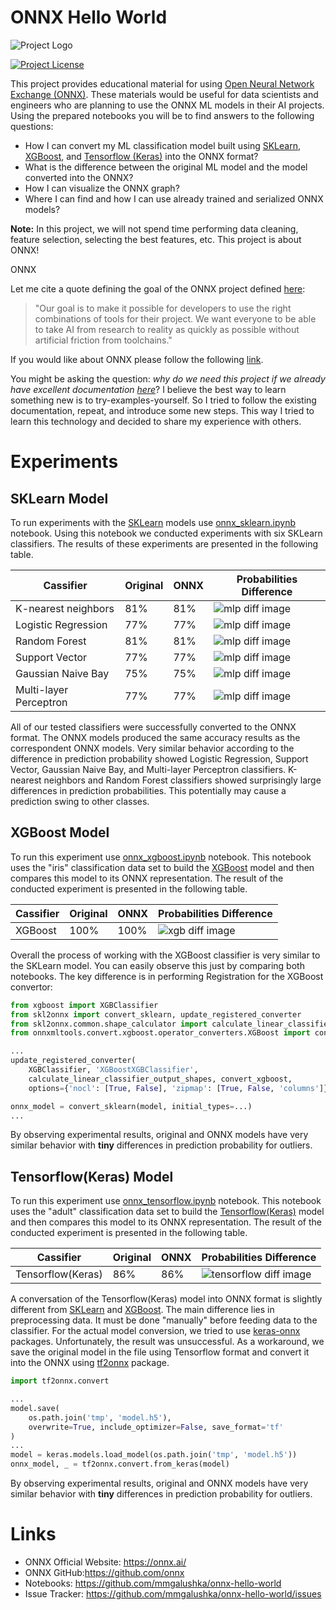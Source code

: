 # ONNX Hello World

![Project Logo](/logo.png)

[![Project License](https://img.shields.io/badge/License-MIT-blue.svg)](https://github.com/mmgalushka/bootwrap/blob/main/LICENSE)

This project provides educational material for using [Open Neural Network Exchange (ONNX)](https://onnx.ai/). These materials would be useful for data scientists and engineers who are planning to use the ONNX ML models in their AI projects. Using the prepared notebooks you will be to find answers to the following questions: 
* How I can convert my ML classification model built using [SKLearn](https://scikit-learn.org/stable/), [XGBoost](https://xgboost.readthedocs.io/en/latest/), and [Tensorflow (Keras)](https://www.tensorflow.org/) into the ONNX format? 
* What is the difference between the original ML model and the model converted into the ONNX?
* How I can visualize the ONNX graph?
* Where I can find and how I can use already trained and serialized ONNX models?

**Note:** In this project, we will not spend time performing data cleaning, feature selection, selecting the best features, etc. This project is about ONNX!

ONNX

Let me cite a quote defining the goal of the ONNX project defined [here](https://onnx.ai/about.html):

> "Our goal is to make it possible for developers to use the right combinations of tools for their project. We want everyone to be able to take AI from research to reality as quickly as possible without artificial friction from toolchains."

If you would like about ONNX please follow the following [link](https://github.com/onnx/).

You might be asking the question: _why do we need this project if we already have excellent documentation [here](https://github.com/onnx/)_? I believe the best way to learn something new is to try-examples-yourself. So I tried to follow the existing documentation, repeat, and introduce some new steps. This way I tried to learn this technology and decided to share my experience with others.


# Experiments

## SKLearn Model

To run experiments with the [SKLearn](https://scikit-learn.org/stable/) models use [onnx_sklearn.ipynb](onnx_sklearn.ipynb) notebook. Using this notebook we conducted experiments with six SKLearn classifiers. The results of these experiments are presented in the following table.

| Cassifier               | Original | ONNX | Probabilities Difference            |
| ----------------------- | -------- | ---- | ----------------------------------- |
| K-nearest neighbors     | 81%      | 81%  | ![mlp diff image](exp/diff_knn.jpg) |
| Logistic Regression     | 77%      | 77%  | ![mlp diff image](exp/diff_lr.jpg)  |
| Random Forest           | 81%      | 81%  | ![mlp diff image](exp/diff_rf.jpg)  |
| Support Vector          | 77%      | 77%  | ![mlp diff image](exp/diff_svm.jpg) |
| Gaussian Naive Bay      | 75%      | 75%  | ![mlp diff image](exp/diff_nb.jpg)  |
| Multi-layer Perceptron  | 77%      | 77%  | ![mlp diff image](exp/diff_mlp.jpg) |

All of our tested classifiers were successfully converted to the ONNX format. The ONNX models produced the same accuracy results as the correspondent ONNX models. Very similar behavior according to the difference in prediction probability showed Logistic Regression, Support Vector, Gaussian Naive Bay, and Multi-layer Perceptron classifiers. K-nearest neighbors and Random Forest classifiers showed surprisingly large differences in prediction probabilities. This potentially may cause a prediction swing to other classes.

## XGBoost Model

To run this experiment use [onnx_xgboost.ipynb](onnx_xgboost.ipynb) notebook. This notebook uses the "iris" classification data set to build the [XGBoost](https://xgboost.readthedocs.io/en/latest/) model and then compares this model to its ONNX representation. The result of the conducted experiment is presented in the following table.

| Cassifier               | Original | ONNX | Probabilities Difference                |
| ----------------------- | -------- | ---- | --------------------------------------- |
| XGBoost                 | 100%     | 100% | ![xgb diff image](exp/diff_xgboost.jpg) |

Overall the process of working with the XGBoost classifier is very similar to the SKLearn model. You can easily observe this just by comparing both notebooks. The key difference is in performing Registration for the XGBoost convertor:

```Python
from xgboost import XGBClassifier
from skl2onnx import convert_sklearn, update_registered_converter
from skl2onnx.common.shape_calculator import calculate_linear_classifier_output_shapes
from onnxmltools.convert.xgboost.operator_converters.XGBoost import convert_xgboost

...
update_registered_converter(
    XGBClassifier, 'XGBoostXGBClassifier',
    calculate_linear_classifier_output_shapes, convert_xgboost,
    options={'nocl': [True, False], 'zipmap': [True, False, 'columns']})

onnx_model = convert_sklearn(model, initial_types=...)    
...
```

By observing experimental results, original and ONNX models have very similar behavior with **tiny** differences in prediction probability for outliers.

## Tensorflow(Keras) Model

To run this experiment use [onnx_tensorflow.ipynb](onnx_tensorflow.ipynb) notebook. This notebook uses the "adult" classification data set to build the [Tensorflow(Keras)](https://www.tensorflow.org/) model and then compares this model to its ONNX representation. The result of the conducted experiment is presented in the following table.

| Cassifier               | Original | ONNX | Probabilities Difference                          |
| ----------------------- | -------- | ---- | ------------------------------------------------- |
| Tensorflow(Keras)       | 86%      | 86%  | ![tensorflow diff image](exp/diff_tensorflow.jpg) |

A conversation of the Tensorflow(Keras) model into ONNX format is slightly different from [SKLearn](onnx_sklearn.ipynb) and [XGBoost](onnx_xgboost.ipynb). The main difference lies in preprocessing data. It must be done "manually" before feeding data to the classifier. For the actual model conversion, we tried to use [keras-onnx](https://github.com/onnx/keras-onnx) packages. Unfortunately, the result was unsuccessful. As a workaround, we save the original model in the file using Tensorflow format and convert it into the ONNX using [tf2onnx](https://github.com/onnx/tensorflow-onnx) package.

```Python
import tf2onnx.convert

...
model.save(
    os.path.join('tmp', 'model.h5'),
    overwrite=True, include_optimizer=False, save_format='tf'
)
...
model = keras.models.load_model(os.path.join('tmp', 'model.h5'))
onnx_model, _ = tf2onnx.convert.from_keras(model)
```

By observing experimental results, original and ONNX models have very similar behavior with **tiny** differences in prediction probability for outliers.

# Links

* ONNX Official Website: https://onnx.ai/
* ONNX GitHub:https://github.com/onnx
* Notebooks: https://github.com/mmgalushka/onnx-hello-world
* Issue Tracker: https://github.com/mmgalushka/onnx-hello-world/issues